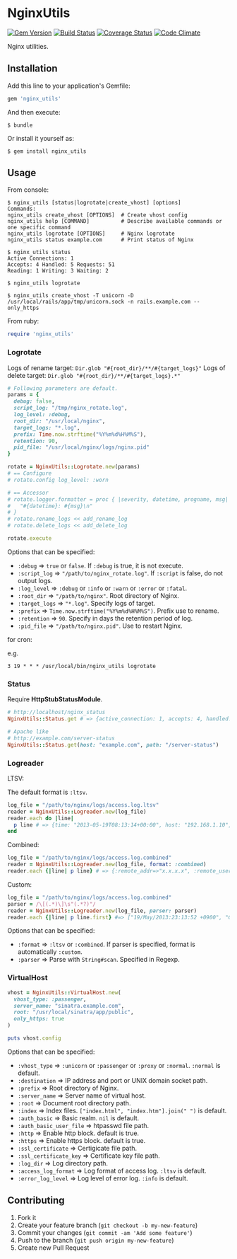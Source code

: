 # NginxUtils

[![Gem Version](https://badge.fury.io/rb/nginx_utils.png)](http://badge.fury.io/rb/nginx_utils)
[![Build Status](https://travis-ci.org/i2bskn/nginx_utils.png?branch=master)](https://travis-ci.org/i2bskn/nginx_utils)
[![Coverage Status](https://coveralls.io/repos/i2bskn/nginx_utils/badge.png?branch=master)](https://coveralls.io/r/i2bskn/nginx_utils?branch=master)
[![Code Climate](https://codeclimate.com/github/i2bskn/nginx_utils.png)](https://codeclimate.com/github/i2bskn/nginx_utils)


Nginx utilities.

## Installation

Add this line to your application's Gemfile:

```ruby
gem 'nginx_utils'
```

And then execute:

    $ bundle

Or install it yourself as:

    $ gem install nginx_utils

## Usage

From console:

    $ nginx_utils [status|logrotate|create_vhost] [options]
    Commands:
    nginx_utils create_vhost [OPTIONS]  # Create vhost config
    nginx_utils help [COMMAND]          # Describe available commands or one specific command
    nginx_utils logrotate [OPTIONS]     # Nginx logrotate
    nginx_utils status example.com      # Print status of Nginx

    $ nginx_utils status
    Active Connections: 1
    Accepts: 4 Handled: 5 Requests: 51
    Reading: 1 Writing: 3 Waiting: 2

    $ nginx_utils logrotate

    $ nginx_utils create_vhost -T unicorn -D /usr/local/rails/app/tmp/unicorn.sock -n rails.example.com --only_https

From ruby:

```ruby
require 'nginx_utils'
```

### Logrotate

Logs of rename target: `Dir.glob "#{root_dir}/**/#{target_logs}"`
Logs of delete target: `Dir.glob "#{root_dir}/**/#{target_logs}.*"`

```ruby
# Following parameters are default.
params = {
  debug: false,
  script_log: "/tmp/nginx_rotate.log",
  log_level: :debug,
  root_dir: "/usr/local/nginx",
  target_logs: "*.log",
  prefix: Time.now.strftime("%Y%m%d%H%M%S"),
  retention: 90,
  pid_file: "/usr/local/nginx/logs/nginx.pid"
}

rotate = NginxUtils::Logrotate.new(params)
# == Configure
# rotate.config log_level: :worn

# == Accessor
# rotate.logger.formatter = proc { |severity, datetime, progname, msg|
#   "#{datetime}: #{msg}\n"
# }
# rotate.rename_logs << add_rename_log
# rotate.delete_logs << add_delete_log

rotate.execute
```

Options that can be specified:

* `:debug` => `true` or `false`. If `:debug` is true, it is not execute.
* `:script_log` => `"/path/to/nginx_rotate.log"`. If `:script` is false, do not output logs.
* `:log_level` => `:debug` or `:info` or `:warn` or `:error` or `:fatal`.
* `:root_dir` => `"/path/to/nginx"`. Root directory of Nginx.
* `:target_logs` => `"*.log"`. Specify logs of target.
* `:prefix` => `Time.now.strftime("%Y%m%d%H%M%S")`. Prefix use to rename.
* `:retention` => `90`. Specify in days the retention period of log.
* `:pid_file` => `"/path/to/nginx.pid"`. Use to restart Nginx.

for cron:

e.g.

```
3 19 * * * /usr/local/bin/nginx_utils logrotate
```

### Status

Require **HttpStubStatusModule**.

```ruby
# http://localhost/nginx_status
NginxUtils::Status.get # => {active_connection: 1, accepts: 4, handled: 5, requests: 51, reading: 1, writing: 3, waiting: 2}

# Apache like
# http://example.com/server-status
NginxUtils::Status.get(host: "example.com", path: "/server-status")
```

### Logreader

LTSV:

The default format is `:ltsv`.

```ruby
log_file = "/path/to/nginx/logs/access.log.ltsv"
reader = NginxUtils::Logreader.new(log_file)
reader.each do |line|
  p line # => {time: "2013-05-19T08:13:14+00:00", host: "192.168.1.10", ...}
end
```

Combined:

```ruby
log_file = "/path/to/nginx/logs/access.log.combined"
reader = NginxUtils::Logreader.new(log_file, format: :combined)
reader.each {|line| p line} # => {:remote_addr=>"x.x.x.x", :remote_user=>"-", :time_local=>"19/May/2013:23:14:04 +0900", :request=>"GET / HTTP/1.1", :status=>"200", :body_bytes_sent=>"564", :http_referer=>"-", :http_user_agent=>"-"}
```

Custom:

```ruby
log_file = "/path/to/nginx/logs/access.log.combined"
parser = /\[(.*)\]\s"(.*?)"/
reader = NginxUtils::Logreader.new(log_file, parser: parser)
reader.each {|line| p line.first} #=> ["19/May/2013:23:13:52 +0900", "GET / HTTP/1.1"]
```

Options that can be specified:

* `:format` => `:ltsv` or `:combined`. If parser is specified, format is automatically `:custom`.
* `:parser` => Parse with `String#scan`. Specified in Regexp.

### VirtualHost

```ruby
vhost = NginxUtils::VirtualHost.new(
  vhost_type: :passenger,
  server_name: "sinatra.example.com",
  root: "/usr/local/sinatra/app/public",
  only_https: true
)

puts vhost.config
```

Options that can be specified:

* `:vhost_type` => `:unicorn` or `:passenger` or `:proxy` or `:normal`. `:normal` is default.
* `:destination` => IP address and port or UNIX domain socket path.
* `:prefix` => Root directory of Nginx.
* `:server_name` => Server name of virtual host.
* `:root` => Document root directory path.
* `:index` => Index files. `["index.html", "index.htm"].join(" ")` is default.
* `:auth_basic` => Basic realm. `nil` is default.
* `:auth_basic_user_file` => htpasswd file path.
* `:http` => Enable http block. default is true.
* `:https` => Enable https block. default is true.
* `:ssl_certificate` => Certigicate file path.
* `:ssl_certificate_key` => Certificate key file path.
* `:log_dir` => Log directory path.
* `:access_log_format` => Log format of access log. `:ltsv` is default.
* `:error_log_level` => Log level of error log. `:info` is default.

## Contributing

1. Fork it
2. Create your feature branch (`git checkout -b my-new-feature`)
3. Commit your changes (`git commit -am 'Add some feature'`)
4. Push to the branch (`git push origin my-new-feature`)
5. Create new Pull Request